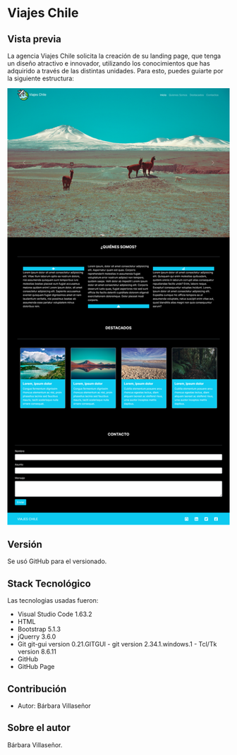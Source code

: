 # Viajes Chile

## Vista previa

La agencia Viajes Chile solicita la creación de su landing page, que tenga un diseño atractivo e innovador, utilizando los conocimientos que has adquirido 
a través de las distintas unidades. Para esto, puedes guiarte por la siguiente estructura:

![Life bank](https://github.com/barbvilla/viajes_chile/blob/main/assets/img/Screenshot%202022-01-23%20at%2013-42-49%20Viajes%20Chile.png)

## Versión
Se usó GitHub para el versionado.

## Stack Tecnológico
Las tecnologias usadas fueron:

- Visual Studio Code 1.63.2
- HTML
- Bootstrap 5.1.3
- jQuerry 3.6.0
- Git git-gui version 0.21.GITGUI - git version 2.34.1.windows.1 - Tcl/Tk version 8.6.11
- GitHub
- GitHub Page

## Contribución

- Autor: Bárbara Villaseñor

## Sobre el autor 

Bárbara Villaseñor.
